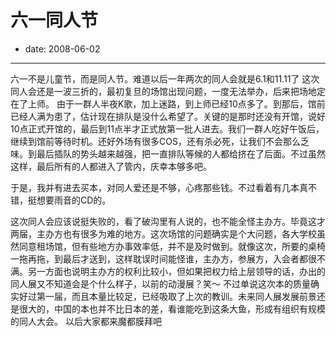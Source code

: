 # 六一同人节

- date: 2008-06-02

--------------------------


六一不是儿童节，而是同人节。难道以后一年两次的同人会就是6.1和11.11了
这次同人会还是一波三折的，最初复旦的场馆出现问题，一度无法举办，后来把场地定在了上师。
由于一群人半夜K歌，加上迷路，到上师已经10点多了。到那后，馆前已经人满为患了，估计现在排队是没什么希望了。关键的是那时还没有开馆，说好10点正式开馆的，最后到11点半才正式放第一批人进去。我们一群人吃好午饭后，继续到馆前等待时机。还好外场有很多COS，还有杀必死，让我们不会那么乏味。到最后插队的势头越来越强，把一直排队等候的人都给挤在了后面。不过虽然这样，最后所有的人都进入了管内，庆幸本够多吧。

于是，我并有进去买本，对同人爱还是不够，心疼那些钱。不过看着有几本真不错，挺想要雨音的CD的。

这次同人会应该说挺失败的，看了破沟里有人说的，也不能全怪主办方。毕竟这才两届，主办方也有很多为难的地方。这次场馆的问题确实是个大问题，各大学校虽然同意租场馆，但有些地方办事效率低，并不是及时做到。就像这次，所要的桌椅一拖再拖，到最后才送到，这样耽误时间能怪谁，主办方，参展方，入会者都很不满。另一方面也说明主办方的权利比较小，但如果把权力给上层领导的话，办出的同人展又不知道会是个什么样子，以前的动漫展？笑～
不过单说这次本的质量确实好过第一届，而且本量比较足，已经吸取了上次的教训。未来同人展发展前景还是很大的，中国的本也并不比日本的差，看谁能吃到这条大鱼，形成有组织有规模的同人大会。
以后大家都来魔都膜拜吧
